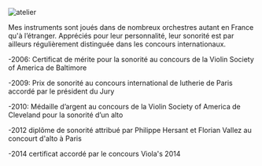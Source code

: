 ![atelier](https://lutherie.github.io/page3/files/stacks_image_18_1.png)

Mes instruments sont joués dans de nombreux orchestres autant en France qu'à l’étranger. 
Appréciés pour leur personnalité, leur sonorité est par ailleurs régulièrement distinguée dans les concours internationaux.


-2006: Certificat de mérite pour la sonorité au concours de la Violin Society of America de Baltimore

-2009: Prix de sonorité au concours international de lutherie de Paris accordé par le président du Jury

-2010: Médaille d’argent au concours de la Violin Society of America de Cleveland pour la sonorité d’un alto

-2012 diplôme de sonorité attribué par Philippe Hersant et Florian Vallez
au concourt d'alto à Paris

-2014 certificat accordé par le concours Viola's 2014
